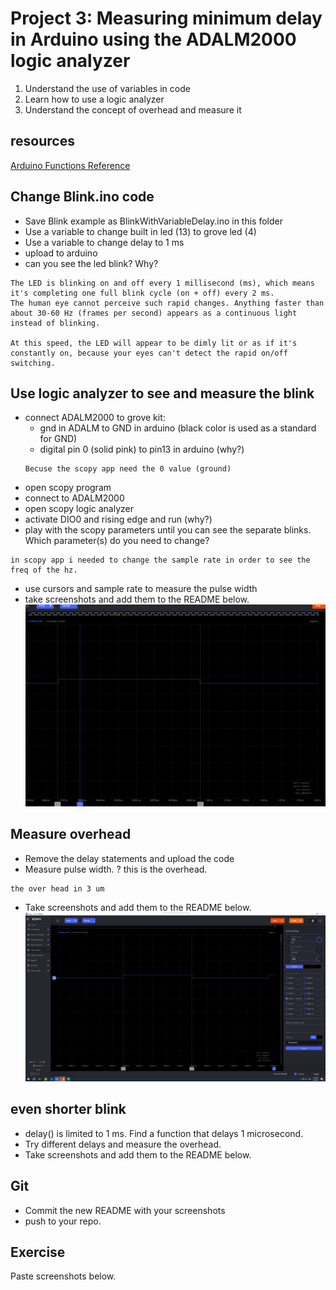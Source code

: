 # Project 3: Measuring minimum delay in Arduino using the ADALM2000 logic analyzer

1. Understand the use of variables in code
2. Learn how to use a logic analyzer
3. Understand the concept of overhead and measure it

## resources
[Arduino Functions Reference](https://www.arduino.cc/reference/en/)

## Change Blink.ino code
 - Save Blink example as BlinkWithVariableDelay.ino in this folder
 - Use a variable to change built in led (13) to grove led (4)
 - Use a variable to change delay to 1 ms 
 - upload to arduino
 - can you see the led blink? Why?
```
The LED is blinking on and off every 1 millisecond (ms), which means it's completing one full blink cycle (on + off) every 2 ms.
The human eye cannot perceive such rapid changes. Anything faster than about 30-60 Hz (frames per second) appears as a continuous light instead of blinking.

At this speed, the LED will appear to be dimly lit or as if it's constantly on, because your eyes can't detect the rapid on/off switching.
```

## Use logic analyzer to see and measure the blink
 - connect ADALM2000 to grove kit: 
    - gnd in ADALM to GND in arduino (black color is used as a standard for GND)
    - digital pin 0 (solid pink) to pin13 in arduino (why?)  
   ```
   Becuse the scopy app need the 0 value (ground) 
   ``` 
 - open scopy program 
 - connect to ADALM2000
 - open scopy logic analyzer
 - activate DIO0 and rising edge and run (why?)
 - play with the scopy parameters until you can see the separate blinks. Which parameter(s) do you need to change? 
 ```
 in scopy app i needed to change the sample rate in order to see the freq of the hz.
 ```
 - use cursors and sample rate to measure the pulse width
 - take screenshots and add them to the README below.
 ![alt text](Uselogicanalyzertoseeandmeasuretheblink.png)

## Measure overhead
 - Remove the delay statements and upload the code
 - Measure pulse width. ? this is the overhead.
 ```
 the over head in 3 um
 ```
 - Take screenshots and add them to the README below.
 ![alt text](Measureoverhead.png)
 

## even shorter blink
- delay() is limited to 1 ms. Find a function that delays 1 microsecond. 
 - Try different delays and measure the overhead.
 - Take screenshots and add them to the README below.

## Git
 - Commit the new README with your screenshots
 - push to your repo.

## Exercise
Paste screenshots below.

